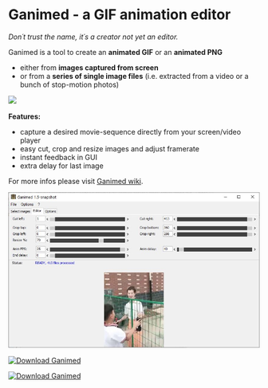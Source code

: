Ganimed - a GIF animation editor
==
*Don´t trust the name, it´s a creator not yet an editor.*

Ganimed is a tool to create an **animated GIF** or an **animated PNG**

- either from **images captured from screen**
- or from a **series of single image files** (i.e. extracted from a video or a bunch of stop-motion photos)



![](Demotime.gif)



__Features:__

* capture a desired movie-sequence directly from your screen/video player
* easy cut, crop and resize images and adjust framerate
* instant feedback in GUI
* extra delay for last image



For more infos please visit [Ganimed wiki](https://github.com/Moon70/Ganimed/wiki).



![](Ganimed_screenshot.jpg)


  
[![Download Ganimed](https://a.fsdn.com/con/app/sf-download-button)](https://sourceforge.net/projects/ganimed/files/latest/download)

[![Download Ganimed](https://img.shields.io/sourceforge/dt/ganimed.svg)](https://sourceforge.net/projects/ganimed/files/latest/download)
